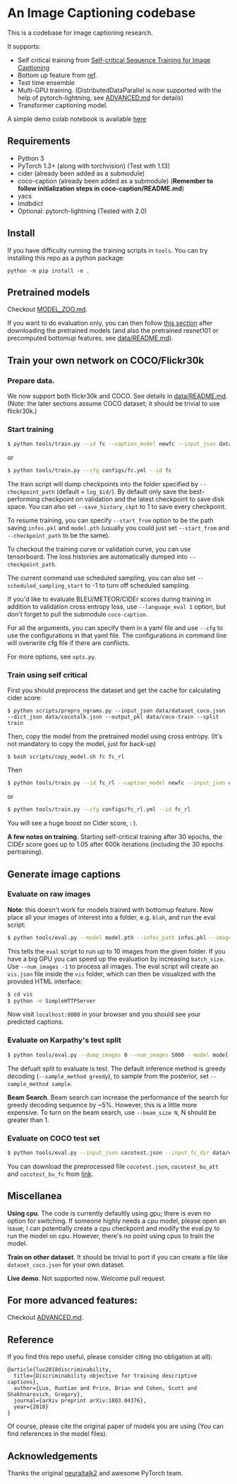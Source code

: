# An Image Captioning codebase

This is a codebase for image captioning research.

It supports:
- Self critical training from [Self-critical Sequence Training for Image Captioning](https://arxiv.org/abs/1612.00563)
- Bottom up feature from [ref](https://arxiv.org/abs/1707.07998).
- Test time ensemble
- Multi-GPU training. (DistributedDataParallel is now supported with the help of pytorch-lightning, see [ADVANCED.md](ADVANCED.md) for details)
- Transformer captioning model.

A simple demo colab notebook is available [here](https://colab.research.google.com/github/ruotianluo/ImageCaptioning.pytorch/blob/colab/notebooks/captioning_demo.ipynb)

## Requirements
- Python 3
- PyTorch 1.3+ (along with torchvision) (Test with 1.13)
- cider (already been added as a submodule)
- coco-caption (already been added as a submodule) (**Remember to follow initialization steps in coco-caption/README.md**)
- yacs
- lmdbdict
- Optional: pytorch-lightning (Tested with 2.0)

## Install

If you have difficulty running the training scripts in `tools`. You can try installing this repo as a python package:
```
python -m pip install -e .
```

## Pretrained models

Checkout [MODEL_ZOO.md](MODEL_ZOO.md).

If you want to do evaluation only, you can then follow [this section](#generate-image-captions) after downloading the pretrained models (and also the pretrained resnet101 or precomputed bottomup features, see [data/README.md](data/README.md)).

## Train your own network on COCO/Flickr30k

### Prepare data.

We now support both flickr30k and COCO. See details in [data/README.md](data/README.md). (Note: the later sections assume COCO dataset; it should be trivial to use flickr30k.)

### Start training

```bash
$ python tools/train.py --id fc --caption_model newfc --input_json data/cocotalk.json --input_fc_dir data/cocotalk_fc --input_att_dir data/cocotalk_att --input_label_h5 data/cocotalk_label.h5 --batch_size 10 --learning_rate 5e-4 --learning_rate_decay_start 0 --scheduled_sampling_start 0 --checkpoint_path log_fc --save_checkpoint_every 6000 --val_images_use 5000 --max_epochs 30
```

or 

```bash
$ python tools/train.py --cfg configs/fc.yml --id fc
```

The train script will dump checkpoints into the folder specified by `--checkpoint_path` (default = `log_$id/`). By default only save the best-performing checkpoint on validation and the latest checkpoint to save disk space. You can also set `--save_history_ckpt` to 1 to save every checkpoint.

To resume training, you can specify `--start_from` option to be the path saving `infos.pkl` and `model.pth` (usually you could just set `--start_from` and `--checkpoint_path` to be the same).

To checkout the training curve or validation curve, you can use tensorboard. The loss histories are automatically dumped into `--checkpoint_path`.

The current command use scheduled sampling, you can also set `--scheduled_sampling_start` to -1 to turn off scheduled sampling.

If you'd like to evaluate BLEU/METEOR/CIDEr scores during training in addition to validation cross entropy loss, use `--language_eval 1` option, but don't forget to pull the submodule `coco-caption`.

For all the arguments, you can specify them in a yaml file and use `--cfg` to use the configurations in that yaml file. The configurations in command line will overwrite cfg file if there are conflicts.  

For more options, see `opts.py`. 

<!-- **A few notes on training.** To give you an idea, with the default settings one epoch of MS COCO images is about 11000 iterations. After 1 epoch of training results in validation loss ~2.5 and CIDEr score of ~0.68. By iteration 60,000 CIDEr climbs up to about ~0.84 (validation loss at about 2.4 (under scheduled sampling)). -->

### Train using self critical

First you should preprocess the dataset and get the cache for calculating cider score:
```
$ python scripts/prepro_ngrams.py --input_json data/dataset_coco.json --dict_json data/cocotalk.json --output_pkl data/coco-train --split train
```

Then, copy the model from the pretrained model using cross entropy. (It's not mandatory to copy the model, just for back-up)
```
$ bash scripts/copy_model.sh fc fc_rl
```

Then
```bash
$ python tools/train.py --id fc_rl --caption_model newfc --input_json data/cocotalk.json --input_fc_dir data/cocotalk_fc --input_att_dir data/cocotalk_att --input_label_h5 data/cocotalk_label.h5 --batch_size 10 --learning_rate 5e-5 --start_from log_fc_rl --checkpoint_path log_fc_rl --save_checkpoint_every 6000 --language_eval 1 --val_images_use 5000 --self_critical_after 30 --cached_tokens coco-train-idxs --max_epoch 50 --train_sample_n 5
```

or 
```bash
$ python tools/train.py --cfg configs/fc_rl.yml --id fc_rl
```


You will see a huge boost on Cider score, : ).

**A few notes on training.** Starting self-critical training after 30 epochs, the CIDEr score goes up to 1.05 after 600k iterations (including the 30 epochs pertraining).

## Generate image captions

### Evaluate on raw images

**Note**: this doesn't work for models trained with bottomup feature.
Now place all your images of interest into a folder, e.g. `blah`, and run
the eval script:

```bash
$ python tools/eval.py --model model.pth --infos_path infos.pkl --image_folder blah --num_images 10
```

This tells the `eval` script to run up to 10 images from the given folder. If you have a big GPU you can speed up the evaluation by increasing `batch_size`. Use `--num_images -1` to process all images. The eval script will create an `vis.json` file inside the `vis` folder, which can then be visualized with the provided HTML interface:

```bash
$ cd vis
$ python -m SimpleHTTPServer
```

Now visit `localhost:8000` in your browser and you should see your predicted captions.

### Evaluate on Karpathy's test split

```bash
$ python tools/eval.py --dump_images 0 --num_images 5000 --model model.pth --infos_path infos.pkl --language_eval 1 
```

The defualt split to evaluate is test. The default inference method is greedy decoding (`--sample_method greedy`), to sample from the posterior, set `--sample_method sample`.

**Beam Search**. Beam search can increase the performance of the search for greedy decoding sequence by ~5%. However, this is a little more expensive. To turn on the beam search, use `--beam_size N`, N should be greater than 1.

### Evaluate on COCO test set

```bash
$ python tools/eval.py --input_json cocotest.json --input_fc_dir data/cocotest_bu_fc --input_att_dir data/cocotest_bu_att --input_label_h5 none --num_images -1 --model model.pth --infos_path infos.pkl --language_eval 0
```

You can download the preprocessed file `cocotest.json`, `cocotest_bu_att` and `cocotest_bu_fc` from [link](https://drive.google.com/open?id=1eCdz62FAVCGogOuNhy87Nmlo5_I0sH2J).

## Miscellanea
**Using cpu**. The code is currently defaultly using gpu; there is even no option for switching. If someone highly needs a cpu model, please open an issue; I can potentially create a cpu checkpoint and modify the eval.py to run the model on cpu. However, there's no point using cpus to train the model.

**Train on other dataset**. It should be trivial to port if you can create a file like `dataset_coco.json` for your own dataset.

**Live demo**. Not supported now. Welcome pull request.

## For more advanced features:

Checkout [ADVANCED.md](ADVANCED.md).

## Reference

If you find this repo useful, please consider citing (no obligation at all):

```
@article{luo2018discriminability,
  title={Discriminability objective for training descriptive captions},
  author={Luo, Ruotian and Price, Brian and Cohen, Scott and Shakhnarovich, Gregory},
  journal={arXiv preprint arXiv:1803.04376},
  year={2018}
}
```

Of course, please cite the original paper of models you are using (You can find references in the model files).

## Acknowledgements

Thanks the original [neuraltalk2](https://github.com/karpathy/neuraltalk2) and awesome PyTorch team.